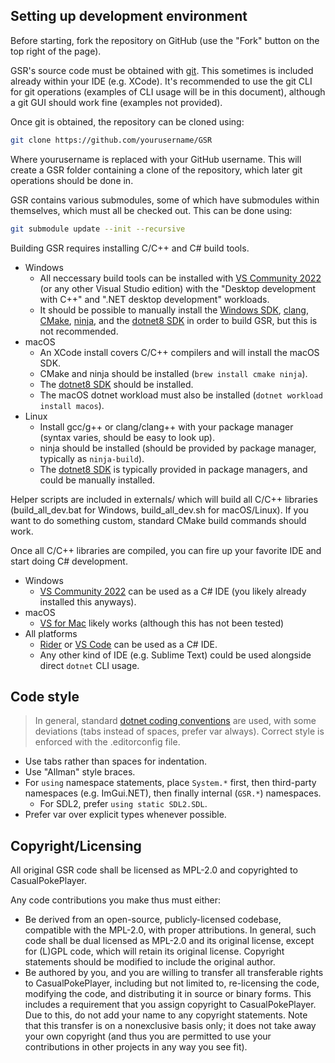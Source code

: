 ## Setting up development environment

Before starting, fork the repository on GitHub (use the "Fork" button on the top right of the page).

GSR's source code must be obtained with [git](https://git-scm.com/download). This sometimes is included already within your IDE (e.g. XCode). It's recommended to use the git CLI for git operations (examples of CLI usage will be in this document), although a git GUI should work fine (examples not provided).

Once git is obtained, the repository can be cloned using:
```sh
git clone https://github.com/yourusername/GSR
```
Where yourusername is replaced with your GitHub username. This will create a GSR folder containing a clone of the repository, which later git operations should be done in.

GSR contains various submodules, some of which have submodules within themselves, which must all be checked out. This can be done using:
```sh
git submodule update --init --recursive
```

Building GSR requires installing C/C++ and C# build tools.
- Windows
	- All neccessary build tools can be installed with [VS Community 2022](https://visualstudio.microsoft.com/vs/community) (or any other Visual Studio edition) with the "Desktop development with C++" and ".NET desktop development" workloads.
	- It should be possible to manually install the [Windows SDK](https://developer.microsoft.com/en-us/windows/downloads/windows-sdk/), [clang](https://releases.llvm.org/download.html), [CMake](https://cmake.org/download/), [ninja](https://github.com/ninja-build/ninja/releases), and the [dotnet8 SDK](https://dotnet.microsoft.com/en-us/download/dotnet/8.0) in order to build GSR, but this is not recommended.
- macOS
	- An XCode install covers C/C++ compilers and will install the macOS SDK.
	- CMake and ninja should be installed (`brew install cmake ninja`).
	- The [dotnet8 SDK](https://dotnet.microsoft.com/en-us/download/dotnet/8.0) should be installed.
	- The macOS dotnet workload must also be installed (`dotnet workload install macos`).
- Linux
	- Install gcc/g++ or clang/clang++ with your package manager (syntax varies, should be easy to look up).
	- ninja should be installed (should be provided by package manager, typically as `ninja-build`).
	- The [dotnet8 SDK](https://dotnet.microsoft.com/en-us/download/dotnet/8.0) is typically provided in package managers, and could be manually installed.

Helper scripts are included in externals/ which will build all C/C++ libraries (build_all_dev.bat for Windows, build_all_dev.sh for macOS/Linux). If you want to do something custom, standard CMake build commands should work.

Once all C/C++ libraries are compiled, you can fire up your favorite IDE and start doing C# development.
- Windows
	- [VS Community 2022](https://visualstudio.microsoft.com/vs/community) can be used as a C# IDE (you likely already installed this anyways).
- macOS
	- [VS for Mac](https://visualstudio.microsoft.com/vs/mac/) likely works (although this has not been tested)
- All platforms
	- [Rider](https://www.jetbrains.com/rider/download/) or [VS Code](https://code.visualstudio.com/download) can be used as a C# IDE.
	- Any other kind of IDE (e.g. Sublime Text) could be used alongside direct `dotnet` CLI usage.

## Code style

> In general, standard [dotnet coding conventions](https://learn.microsoft.com/en-us/dotnet/csharp/fundamentals/coding-style/coding-conventions) are used, with some deviations (tabs instead of spaces, prefer var always). Correct style is enforced with the .editorconfig file.

- Use tabs rather than spaces for indentation.
- Use "Allman" style braces.
- For `using` namespace statements, place `System.*` first, then third-party namespaces (e.g. ImGui.NET), then finally internal (`GSR.*`) namespaces.
	- For SDL2, prefer `using static SDL2.SDL`.
- Prefer var over explicit types whenever possible.

## Copyright/Licensing

All original GSR code shall be licensed as MPL-2.0 and copyrighted to CasualPokePlayer. 

Any code contributions you make thus must either:
- Be derived from an open-source, publicly-licensed codebase, compatible with the MPL-2.0, with proper attributions. In general, such code shall be dual licensed as MPL-2.0 and its original license, except for (L)GPL code, which will retain its original license. Copyright statements should be modified to include the original author.
- Be authored by you, and you are willing to transfer all transferable rights to CasualPokePlayer, including but not limited to, re-licensing the code, modifying the code, and distributing it in source or binary forms. This includes a requirement that you assign copyright to CasualPokePlayer. Due to this, do not add your name to any copyright statements. Note that this transfer is on a nonexclusive basis only; it does not take away your own copyright (and thus you are permitted to use your contributions in other projects in any way you see fit).

